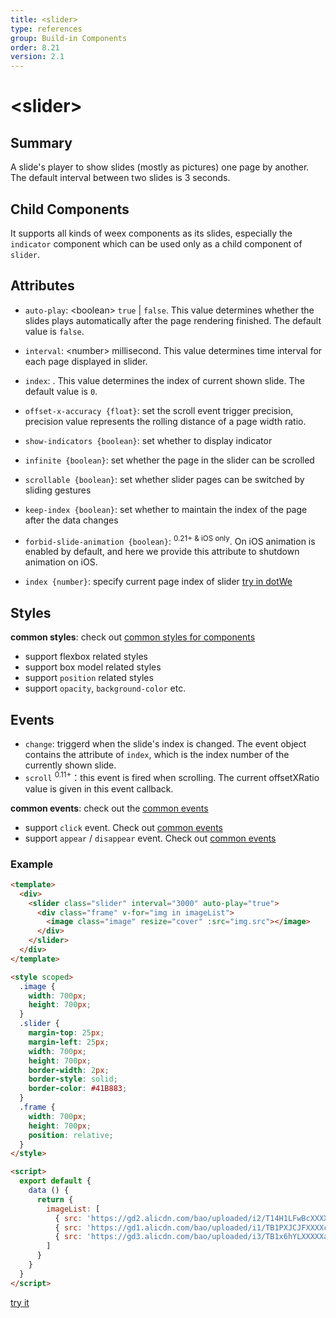 ```yaml
---
title: <slider>
type: references
group: Build-in Components
order: 8.21
version: 2.1
---
```


# &lt;slider&gt;

## Summary

A slide's player to show slides (mostly as pictures) one page by another. The default interval between two slides is 3 seconds.

## Child Components

It supports all kinds of weex components as its slides, especially the `indicator` component which can be used only as a child component of `slider`.

## Attributes

- `auto-play`: &lt;boolean&gt; `true` | `false`. This value determines whether the slides plays automatically after the page rendering finished. The default value is `false`.
- `interval`: &lt;number&gt; millisecond. This value determines time interval for each page displayed in slider.
- `index`: <number> . This value determines the  index of current shown slide. The default value is `0`.
- `offset-x-accuracy {float}`: set the scroll event trigger precision, precision value represents the rolling distance of a page width ratio.
- `show-indicators {boolean}`: set whether to display indicator
- `infinite {boolean}`: set whether the page in the slider can be scrolled
- `scrollable {boolean}`: set whether slider pages can be switched by sliding gestures
- `keep-index {boolean}`: set whether to maintain the index of the page after the data changes
- `forbid-slide-animation {boolean}`: <sup class="wx-v">0.21+ & iOS only</sup>. On iOS animation is enabled by default, and here we provide this attribute to shutdown animation on iOS.

- `index {number}`: specify current page index of slider
  [try in dotWe](http://dotwe.org/vue/58a29d38247e7946a6db44e1b616f082)

## Styles

**common styles**: check out [common styles for components](/wiki/common-styles.html)

- support flexbox related styles
- support box model related styles
- support ``position`` related styles
- support ``opacity``, ``background-color`` etc.

## Events

- `change`: triggerd when the slide's index is changed. The event object contains the attribute of `index`, which is the index number of the currently shown slide.
- `scroll` <sup class="wx-v">0.11+</sup>：this event is fired when scrolling. The current offsetXRatio value is given in this event callback.

**common events**: check out the [common events](/wiki/common-events.html)

- support `click` event. Check out [common events](/wiki/common-events.html)
- support `appear` / `disappear` event. Check out [common events](/wiki/common-events.html)

### Example

```html
<template>
  <div>
    <slider class="slider" interval="3000" auto-play="true">
      <div class="frame" v-for="img in imageList">
        <image class="image" resize="cover" :src="img.src"></image>
      </div>
    </slider>
  </div>
</template>

<style scoped>
  .image {
    width: 700px;
    height: 700px;
  }
  .slider {
    margin-top: 25px;
    margin-left: 25px;
    width: 700px;
    height: 700px;
    border-width: 2px;
    border-style: solid;
    border-color: #41B883;
  }
  .frame {
    width: 700px;
    height: 700px;
    position: relative;
  }
</style>

<script>
  export default {
    data () {
      return {
        imageList: [
          { src: 'https://gd2.alicdn.com/bao/uploaded/i2/T14H1LFwBcXXXXXXXX_!!0-item_pic.jpg'},
          { src: 'https://gd1.alicdn.com/bao/uploaded/i1/TB1PXJCJFXXXXciXFXXXXXXXXXX_!!0-item_pic.jpg'},
          { src: 'https://gd3.alicdn.com/bao/uploaded/i3/TB1x6hYLXXXXXazXVXXXXXXXXXX_!!0-item_pic.jpg'}
        ]
      }
    }
  }
</script>
```

[try it](http://dotwe.org/vue/0c43ffd743c90b3bd9f5371062652e60)
